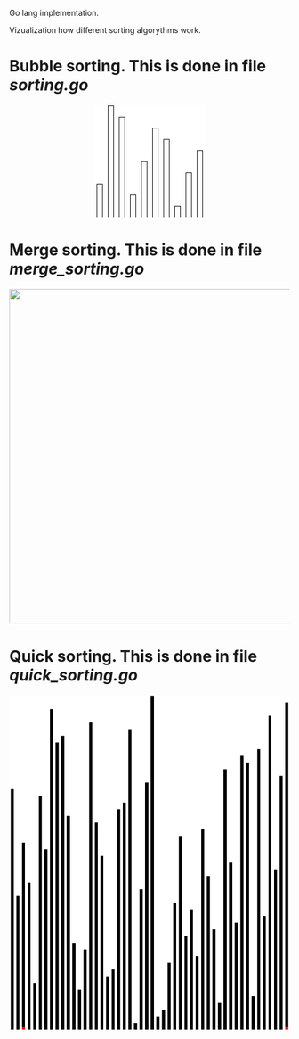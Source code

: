 Go lang implementation.



Vizualization how different sorting algorythms work.

# Bubble sorting. This is done in file _*sorting.go*_
<p align="center">
  <img src="https://github.com/klimenkoOleg/go-lang-sorting-visualization/blob/main/img/out.gif?raw=true)" />
</p>



# Merge sorting. This is done in file _*merge_sorting.go*_
<p align="center">
  <img width="600" height="600" src="https://github.com/klimenkoOleg/go-lang-sorting-visualization/blob/main/img/merge_sorting_out.gif?raw=true)" />
</p>


# Quick sorting. This is done in file _*quick_sorting.go*_
<p align="center">
  <img width="600" height="600" src="https://github.com/klimenkoOleg/go-lang-sorting-visualization/blob/main/img/quick_sorting_out.gif?raw=true)" />
</p>

